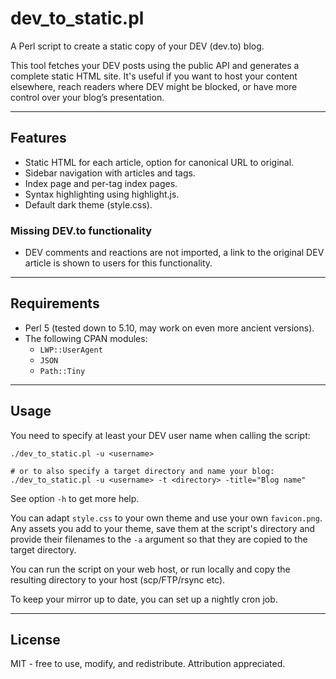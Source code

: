 # dev_to_static.pl

A Perl script to create a static copy of your DEV (dev.to) blog.

This tool fetches your DEV posts using the public API and generates a complete static HTML site.
It's useful if you want to host your content elsewhere, reach readers where DEV might be blocked, or have more control over your blog’s presentation.

---

## Features

- Static HTML for each article, option for canonical URL to original.
- Sidebar navigation with articles and tags.
- Index page and per-tag index pages.
- Syntax highlighting using highlight.js.
- Default dark theme (style.css).

### Missing DEV.to functionality

- DEV comments and reactions are not imported, a link to the original DEV article is shown to users for this functionality.

---

## Requirements

- Perl 5 (tested down to 5.10, may work on even more ancient versions).
- The following CPAN modules:
  - `LWP::UserAgent`
  - `JSON`
  - `Path::Tiny`

---

## Usage

You need to specify at least your DEV user name when calling the script:

```
./dev_to_static.pl -u <username>

# or to also specify a target directory and name your blog:
./dev_to_static.pl -u <username> -t <directory> -title="Blog name"
```

See option `-h` to get more help.

You can adapt `style.css` to your own theme and use your own `favicon.png`. Any assets you add to your theme, save them at the script's directory and provide their filenames to the `-a` argument so that they are copied to the target directory.

You can run the script on your web host, or run locally and copy the resulting directory to your host (scp/FTP/rsync etc).

To keep your mirror up to date, you can set up a nightly cron job.

---

## License

MIT - free to use, modify, and redistribute. Attribution appreciated.
